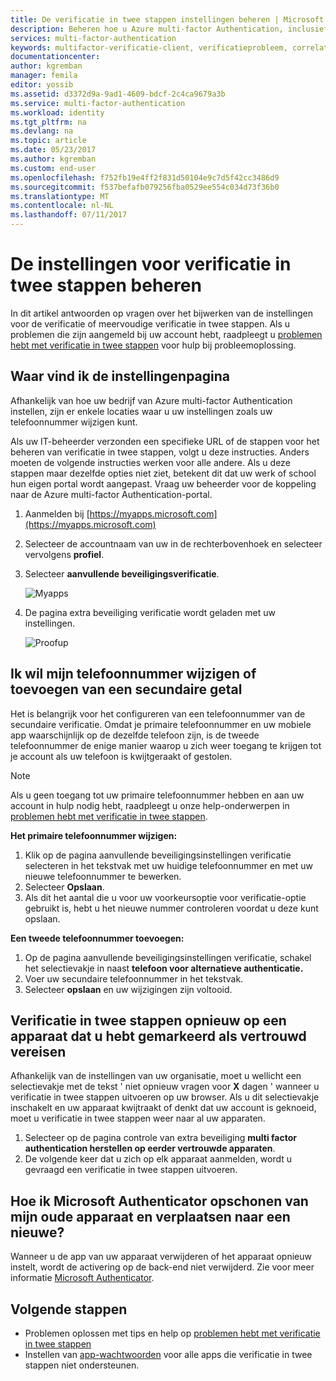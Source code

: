 ```yaml
---
title: De verificatie in twee stappen instellingen beheren | Microsoft Docs
description: Beheren hoe u Azure multi-factor Authentication, inclusief het aanpassen van uw contactgegevens of configureren van uw apparaten gebruiken.
services: multi-factor-authentication
keywords: multifactor-verificatie-client, verificatieprobleem, correlatie-ID
documentationcenter: 
author: kgremban
manager: femila
editor: yossib
ms.assetid: d3372d9a-9ad1-4609-bdcf-2c4ca9679a3b
ms.service: multi-factor-authentication
ms.workload: identity
ms.tgt_pltfrm: na
ms.devlang: na
ms.topic: article
ms.date: 05/23/2017
ms.author: kgremban
ms.custom: end-user
ms.openlocfilehash: f752fb19e4ff2f831d50104e9c7d5f42cc3486d9
ms.sourcegitcommit: f537befafb079256fba0529ee554c034d73f36b0
ms.translationtype: MT
ms.contentlocale: nl-NL
ms.lasthandoff: 07/11/2017
---
```

# <a name="manage-your-settings-for-two-step-verification"></a>De instellingen voor verificatie in twee stappen beheren
In dit artikel antwoorden op vragen over het bijwerken van de instellingen voor de verificatie of meervoudige verificatie in twee stappen. Als u problemen die zijn aangemeld bij uw account hebt, raadpleegt u [problemen hebt met verificatie in twee stappen](multi-factor-authentication-end-user-troubleshoot.md) voor hulp bij probleemoplossing.

## <a name="where-to-find-the-settings-page"></a>Waar vind ik de instellingenpagina
Afhankelijk van hoe uw bedrijf van Azure multi-factor Authentication instellen, zijn er enkele locaties waar u uw instellingen zoals uw telefoonnummer wijzigen kunt.

Als uw IT-beheerder verzonden een specifieke URL of de stappen voor het beheren van verificatie in twee stappen, volgt u deze instructies. Anders moeten de volgende instructies werken voor alle andere. Als u deze stappen maar dezelfde opties niet ziet, betekent dit dat uw werk of school hun eigen portal wordt aangepast. Vraag uw beheerder voor de koppeling naar de Azure multi-factor Authentication-portal.

1. Aanmelden bij [https://myapps.microsoft.com](https://myapps.microsoft.com)  
2. Selecteer de accountnaam van uw in de rechterbovenhoek en selecteer vervolgens **profiel**.  
3. Selecteer **aanvullende beveiligingsverificatie**.  

    ![Myapps](./media/multi-factor-authentication-end-user-manage/myapps1.png)
4. De pagina extra beveiliging verificatie wordt geladen met uw instellingen.

    ![Proofup](./media/multi-factor-authentication-end-user-manage/proofup.png)

## <a name="i-want-to-change-my-phone-number-or-add-a-secondary-number"></a>Ik wil mijn telefoonnummer wijzigen of toevoegen van een secundaire getal
Het is belangrijk voor het configureren van een telefoonnummer van de secundaire verificatie.  Omdat je primaire telefoonnummer en uw mobiele app waarschijnlijk op de dezelfde telefoon zijn, is de tweede telefoonnummer de enige manier waarop u zich weer toegang te krijgen tot je account als uw telefoon is kwijtgeraakt of gestolen.

> [!NOTE]
> Als u geen toegang tot uw primaire telefoonnummer hebben en aan uw account in hulp nodig hebt, raadpleegt u onze help-onderwerpen in [problemen hebt met verificatie in twee stappen](multi-factor-authentication-end-user-troubleshoot.md).  

**Het primaire telefoonnummer wijzigen:**  

1. Klik op de pagina aanvullende beveiligingsinstellingen verificatie selecteren in het tekstvak met uw huidige telefoonnummer en met uw nieuwe telefoonnummer te bewerken.  
2. Selecteer **Opslaan**.  
3. Als dit het aantal die u voor uw voorkeursoptie voor verificatie-optie gebruikt is, hebt u het nieuwe nummer controleren voordat u deze kunt opslaan.  

**Een tweede telefoonnummer toevoegen:**  

1. Op de pagina aanvullende beveiligingsinstellingen verificatie, schakel het selectievakje in naast **telefoon voor alternatieve authenticatie.**  
2. Voer uw secundaire telefoonnummer in het tekstvak.  
3. Selecteer **opslaan** en uw wijzigingen zijn voltooid.  

## <a name="require-two-step-verification-again-on-a-device-youve-marked-as-trusted"></a>Verificatie in twee stappen opnieuw op een apparaat dat u hebt gemarkeerd als vertrouwd vereisen

Afhankelijk van de instellingen van uw organisatie, moet u wellicht een selectievakje met de tekst ' niet opnieuw vragen voor **X** dagen ' wanneer u verificatie in twee stappen uitvoeren op uw browser. Als u dit selectievakje inschakelt en uw apparaat kwijtraakt of denkt dat uw account is geknoeid, moet u verificatie in twee stappen weer naar al uw apparaten. 

1. Selecteer op de pagina controle van extra beveiliging **multi factor authentication herstellen op eerder vertrouwde apparaten**.
2. De volgende keer dat u zich op elk apparaat aanmelden, wordt u gevraagd een verificatie in twee stappen uitvoeren. 

## <a name="how-do-i-clean-up-microsoft-authenticator-from-my-old-device-and-move-to-a-new-one"></a>Hoe ik Microsoft Authenticator opschonen van mijn oude apparaat en verplaatsen naar een nieuwe?
Wanneer u de app van uw apparaat verwijderen of het apparaat opnieuw instelt, wordt de activering op de back-end niet verwijderd. Zie voor meer informatie [Microsoft Authenticator](microsoft-authenticator-app-how-to.md).

## <a name="next-steps"></a>Volgende stappen
* Problemen oplossen met tips en help op [problemen hebt met verificatie in twee stappen](multi-factor-authentication-end-user-troubleshoot.md)
* Instellen van [app-wachtwoorden](multi-factor-authentication-end-user-app-passwords.md) voor alle apps die verificatie in twee stappen niet ondersteunen.
